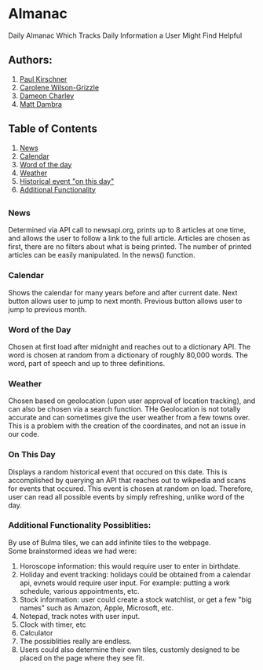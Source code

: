 # Almanac

Daily Almanac Which Tracks Daily Information a User Might Find Helpful

## Authors: 
1. [Paul Kirschner](https://github.com/kirschnerp)
2. [Carolene Wilson-Grizzle](https://github.com/Carolenesw)
3. [Dameon Charley](https://github.com/dameonc13)
4. [Matt Dambra](https://github.com/superrmatt)

## 

## Table of Contents
1. [News](https://github.com/Carolenesw/Almanac#news)
2. [Calendar](https://github.com/Carolenesw/Almanac#calendar)
3. [Word of the day](https://github.com/Carolenesw/Almanac#word-of-the-day)
4. [Weather](https://github.com/Carolenesw/Almanac#weather)
5. [Historical event "on this day"](https://github.com/Carolenesw/Almanac#on-this-day)
6. [Additional Functionality](https://github.com/Carolenesw/Almanac#additional-functionality-possiblities)

## 

### News
Determined via API call to newsapi.org, prints up to 8 articles at one time, and allows the user to follow a link to the full article. Articles are chosen as first, there are no filters about what is being printed. The number of printed articles can be easily manipulated. In the news() function.

### Calendar
Shows the calendar for many years before and after current date. Next button allows user to jump to next month. Previous button allows user to jump to previous month.

### Word of the Day
Chosen at first load after midnight and reaches out to a dictionary API. The word is chosen at random from a dictionary of roughly 80,000 words. The word, part of speech and up to three definitions.

### Weather 
Chosen based on geolocation (upon user approval of location tracking), and can also be chosen via a search function. THe Geolocation is not totally accurate and can sometimes give the user weather from a few towns over. This is a problem with the creation of the coordinates, and not an issue in our code.

### On This Day
Displays a random historical event that occured on this date. This is accomplished by querying an API that reaches out to wikpedia and scans for events that occured. This event is chosen at random on load. Therefore, user can read all possible events by simply refreshing, unlike word of the day.


### Additional Functionality Possiblities:
By use of Bulma tiles, we can add infinite tiles to the webpage. <br/>
Some brainstormed ideas we had were:
1. Horoscope information: this would require user to enter in birthdate.
2. Holiday and event tracking: holidays could be obtained from a calendar api, evnets would require user input. For example: putting a work schedule, various appointments, etc.
3. Stock information: user could create a stock watchlist, or get a few "big names" such as Amazon, Apple, Microsoft, etc.
4. Notepad, track notes with user input.
5. Clock with timer, etc
6. Calculator
7. The possiblities really are endless.
8. Users could also determine their own tiles, customly designed to be placed on the page where they see fit.

